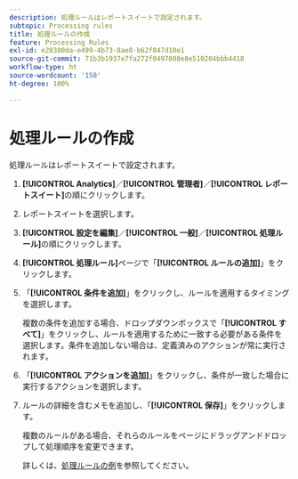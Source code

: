 ```yaml
---
description: 処理ルールはレポートスイートで設定されます。
subtopic: Processing rules
title: 処理ルールの作成
feature: Processing Rules
exl-id: e28380da-e499-4b73-8ae8-b62f847d10e1
source-git-commit: 71b3b1937e7fa272f0497008e8e510204bbb4418
workflow-type: ht
source-wordcount: '150'
ht-degree: 100%

---
```


# 処理ルールの作成

処理ルールはレポートスイートで設定されます。

1. **[!UICONTROL Analytics]**／**[!UICONTROL 管理者]**／**[!UICONTROL レポートスイート]**&#x200B;の順にクリックします。
1. レポートスイートを選択します。
1. **[!UICONTROL 設定を編集]**／**[!UICONTROL 一般]**／**[!UICONTROL 処理ルール]**&#x200B;の順にクリックします。
1. **[!UICONTROL 処理ルール]**&#x200B;ページで「**[!UICONTROL ルールの追加]**」をクリックします。
1. 「**[!UICONTROL 条件を追加]**」をクリックし、ルールを適用するタイミングを選択します。

   複数の条件を追加する場合、ドロップダウンボックスで「**[!UICONTROL すべて]**」をクリックし、ルールを適用するために一致する必要がある条件を選択します。条件を追加しない場合は、定義済みのアクションが常に実行されます。

1. 「**[!UICONTROL アクションを追加]**」をクリックし、条件が一致した場合に実行するアクションを選択します。
1. ルールの詳細を含むメモを追加し、「**[!UICONTROL 保存]**」をクリックします。

   複数のルールがある場合、それらのルールをページにドラッグアンドドロップして処理順序を変更できます。

   詳しくは、[処理ルールの例](/help/admin/admin/c-processing-rules/processing-rules-examples/processing-rules-examples.md)を参照してください。
